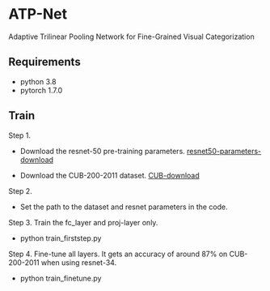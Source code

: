 # ATP-Net
Adaptive Trilinear Pooling Network for Fine-Grained Visual Categorization



## Requirements
- python 3.8
- pytorch 1.7.0

## Train

Step 1. 
- Download the resnet-50 pre-training parameters.
[resnet50-parameters-download](https://download.pytorch.org/models/resnet50-19c8e357.pth)


- Download the CUB-200-2011 dataset.
[CUB-download](http://www.vision.caltech.edu/visipedia-data/CUB-200-2011/CUB_200_2011.tgz)

Step 2. 
- Set the path to the dataset and resnet parameters in the code.

Step 3. Train the fc_layer and proj-layer only.
- python train_firststep.py

Step 4. Fine-tune all layers. It gets an accuracy of around 87% on CUB-200-2011 when using resnet-34.
- python train_finetune.py

